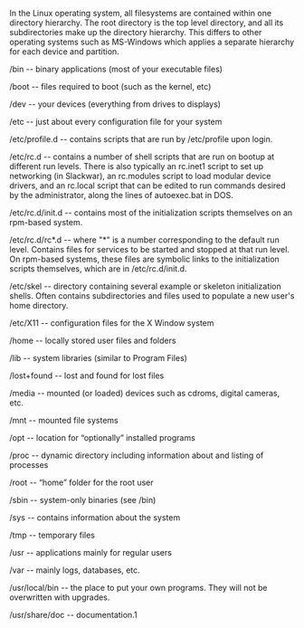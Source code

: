 In the Linux operating system, all filesystems are contained within one directory hierarchy. The root directory is the top level directory, and all its subdirectories make up the directory hierarchy. This differs to other operating systems such as MS-Windows which applies a separate hierarchy for each device and partition.

/bin -- binary applications (most of your executable files)

/boot -- files required to boot (such as the kernel, etc)

/dev -- your devices (everything from drives to displays)

/etc -- just about every configuration file for your system

/etc/profile.d -- contains scripts that are run by /etc/profile upon login.

/etc/rc.d -- contains a number of shell scripts that are run on bootup at different run levels. There is also typically an rc.inet1 script to set up networking (in Slackwar), an rc.modules script to load modular device drivers, and an rc.local script that can be edited to run commands desired by the administrator, along the lines of autoexec.bat in DOS.

/etc/rc.d/init.d -- contains most of the initialization scripts themselves on an rpm-based system.

/etc/rc.d/rc*.d -- where "*" is a number corresponding to the default run level. Contains files for services to be started and stopped at that run level. On rpm-based systems, these files are symbolic links to the initialization scripts themselves, which are in /etc/rc.d/init.d.

/etc/skel -- directory containing several example or skeleton initialization shells. Often contains subdirectories and files used to populate a new user's home directory.

/etc/X11 -- configuration files for the X Window system

/home -- locally stored user files and folders

/lib -- system libraries (similar to Program Files)

/lost+found -- lost and found for lost files

/media -- mounted (or loaded) devices such as cdroms, digital cameras, etc.

/mnt -- mounted file systems

/opt -- location for “optionally” installed programs

/proc -- dynamic directory including information about and listing of processes

/root -- “home” folder for the root user

/sbin -- system-only binaries (see /bin)

/sys -- contains information about the system

/tmp -- temporary files

/usr -- applications mainly for regular users

/var -- mainly logs, databases, etc.

/usr/local/bin -- the place to put your own programs. They will not be overwritten with upgrades.

/usr/share/doc -- documentation.1
